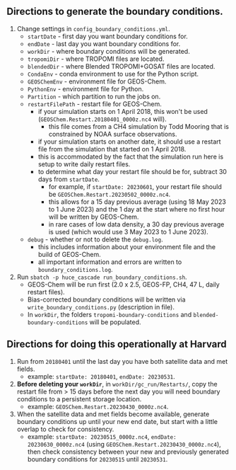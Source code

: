 ## Directions to generate the boundary conditions.

1. Change settings in `config_boundary_conditions.yml`.
   - `startDate`       - first day you want boundary conditions for.
   - `endDate`         - last day you want boundary conditions for.
   - `workDir`         - where boundary conditions will be generated.
   - `tropomiDir`      - where TROPOMI files are located.
   - `blendedDir`      - where Blended TROPOMI+GOSAT files are located.
   - `CondaEnv`        - conda environment to use for the Python script.
   - `GEOSChemEnv`     - environment file for GEOS-Chem.
   - `PythonEnv`       - environment file for Python.
   - `Partition`       - which partition to run the jobs on.
   - `restartFilePath` - restart file for GEOS-Chem.
      - if your simulation starts on 1 April 2018, this won't be used (`GEOSChem.Restart.20180401_0000z.nc4` will).
         - this file comes from a CH4 simulation by Todd Mooring that is constrained by NOAA surface observations.
      - if your simulation starts on another date, it should use a restart file from the simulation that started on 1 April 2018.
      - this is accommodated by the fact that the simulation run here is setup to write daily restart files.
      - to determine what day your restart file should be for, subtract 30 days from `startDate`.
         - for example, if `startDate: 20230601`, your restart file should be `GEOSChem.Restart.20230502_0000z.nc4`.
         - this allows for a 15 day previous average (using 18 May 2023 to 1 June 2023) and the 1 day at the start where no first hour will be written by GEOS-Chem.
         - in rare cases of low data density, a 30 day previous average is used (which would use 3 May 2023 to 1 June 2023).
   - `debug`           - whether or not to delete the `debug.log`.
      - this includes information about your environment file and the build of GEOS-Chem.
      - all important information and errors are written to `boundary_conditions.log`.
2. Run `sbatch -p huce_cascade run_boundary_conditions.sh`.
   - GEOS-Chem will be run first (2.0 x 2.5, GEOS-FP, CH4, 47 L, daily restart files).
   - Bias-corrected boundary conditions will be written via `write_boundary_conditions.py` (description in file).
   - In `workDir`, the folders `tropomi-boundary-conditions` and `blended-boundary-conditions` will be populated.

## Directions for doing this operationally at Harvard
1. Run from `20180401` until the last day you have both satellite data and met fields.
   - example: `startDate: 20180401`, `endDate: 20230531`.
2. **Before deleting your `workDir`**, in `workDir/gc_run/Restarts/`, copy the restart file from > 15 days before the next day you will need boundary conditions to a persistent storage location.
   - example: `GEOSChem.Restart.20230430_0000z.nc4`.
3. When the satellite data and met fields become available, generate boundary conditions up until your new end date, but start with a little overlap to check for consistency.
   - example: `startDate: 20230515_0000z.nc4`, `endDate: 20230630_0000z.nc4` (using `GEOSChem.Restart.20230430_0000z.nc4`), then check consistency between your new and previously generated boundary conditions for `20230515` until `20230531`.